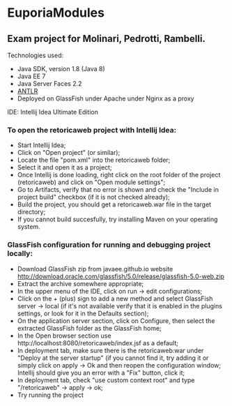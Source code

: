# EuporiaModules
## Exam project for Molinari, Pedrotti, Rambelli.

Technologies used:
* Java SDK, version 1.8 (Java 8)
* Java EE 7
* Java Server Faces 2.2
* [ANTLR](http://www.antlr.org/) 
* Deployed on GlassFish under Apache under Nginx as a proxy

IDE:
Intellij Idea Ultimate Edition


### To open the retoricaweb project with Intellij Idea:
* Start Intellij Idea;
* Click on "Open project" (or similar);
* Locate the file "pom.xml" into the retoricaweb folder;
* Select it and open it as a project;
* Once Intellij is done loading, right click on the root folder of the project (retoricaweb) and click on "Open module settings";
* Go to Artifacts, verify that no error is shown and check the "Include in project build" checkbox (if it is not checked already);
* Build the project, you should get a retoricaweb.war file in the target directory;
* If you cannot build succesfully, try installing Maven on your operating system.

### GlassFish configuration for running and debugging project locally:
* Download GlassFish zip from javaee.github.io website http://download.oracle.com/glassfish/5.0/release/glassfish-5.0-web.zip 
* Extract the archive somewhere appropriate;
* In the upper menu of the IDE, click on run -> edit configurations;
* Click on the + (plus) sign to add a new method and select GlassFish server -> local (if it's not available verify that it is enabled in the plugins settings, or look for it in the Defaults section);
* On the application server section, click on Configure, then select the extracted GlassFish folder as the GlassFish home;
* In the Open browser section use http://localhost:8080/retoricaweb/index.jsf as a default;
* In deployment tab, make sure there is the retoricaweb:war under "Deploy at the server startup" (if you cannot find it, try adding it or simply click on apply -> Ok and then reopen the configuration window; Intellij should give you an error with a "Fix" button, click it;
* In deployment tab, check "use custom context root" and type "/retoricaweb" -> apply -> ok;
* Try running the project


